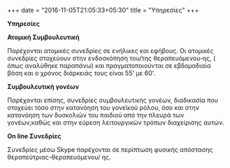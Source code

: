 +++
date = "2016-11-05T21:05:33+05:30"
title = "Υπηρεσίες"
+++

**Υπηρεσίες**

**Ατομική Συμβουλευτική**

Παρέχονται ατομικές συνεδρίες σε ενήλικες και εφήβους. Οι ατομικές συνεδρίες στοχεύουν στην ενδοσκόπηση του/της θεραπευόμενου-ης, ( όπως αναλύθηκε παραπάνω) και πραγματοποιούνται σε εβδομαδιαία βάση και ο χρόνος διάρκειάς τους είναι 55' με 60'.

**Συμβουλευτική γονέων**

Παρέχονται επίσης, συνεδρίες συμβουλευτικής γονέων, διαδικασία που στοχεύει τόσο στην κατανόηση του γονεϊκού ρόλου, όσο  και στην κατανόηση των δυσκολιών του παιδιού από την πλευρά των γονέων,καθώς και στην εύρεση λειτουργικών τρόπων διαχείρισης αυτών.

**On line Συνεδρίες**

Συνεδρίες μέσω Skype παρέχονται  σε περίπτωση φυσικής απόστασης θεραπεύτριας-θεραπευόμενου/ ης.
